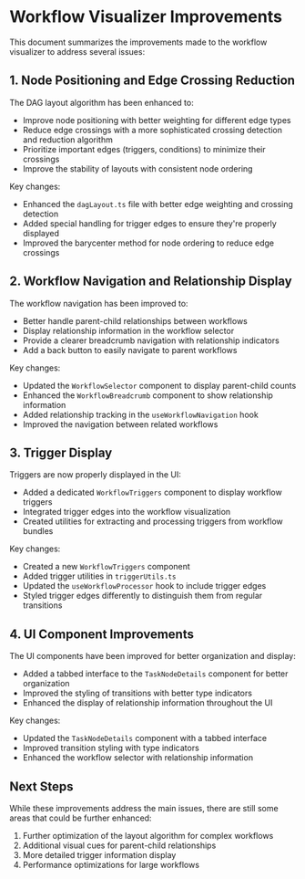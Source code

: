 # Workflow Visualizer Improvements

This document summarizes the improvements made to the workflow visualizer to address several issues:

## 1. Node Positioning and Edge Crossing Reduction

The DAG layout algorithm has been enhanced to:

- Improve node positioning with better weighting for different edge types
- Reduce edge crossings with a more sophisticated crossing detection and reduction algorithm
- Prioritize important edges (triggers, conditions) to minimize their crossings
- Improve the stability of layouts with consistent node ordering

Key changes:

- Enhanced the `dagLayout.ts` file with better edge weighting and crossing detection
- Added special handling for trigger edges to ensure they're properly displayed
- Improved the barycenter method for node ordering to reduce edge crossings

## 2. Workflow Navigation and Relationship Display

The workflow navigation has been improved to:

- Better handle parent-child relationships between workflows
- Display relationship information in the workflow selector
- Provide a clearer breadcrumb navigation with relationship indicators
- Add a back button to easily navigate to parent workflows

Key changes:

- Updated the `WorkflowSelector` component to display parent-child counts
- Enhanced the `WorkflowBreadcrumb` component to show relationship information
- Added relationship tracking in the `useWorkflowNavigation` hook
- Improved the navigation between related workflows

## 3. Trigger Display

Triggers are now properly displayed in the UI:

- Added a dedicated `WorkflowTriggers` component to display workflow triggers
- Integrated trigger edges into the workflow visualization
- Created utilities for extracting and processing triggers from workflow bundles

Key changes:

- Created a new `WorkflowTriggers` component
- Added trigger utilities in `triggerUtils.ts`
- Updated the `useWorkflowProcessor` hook to include trigger edges
- Styled trigger edges differently to distinguish them from regular transitions

## 4. UI Component Improvements

The UI components have been improved for better organization and display:

- Added a tabbed interface to the `TaskNodeDetails` component for better organization
- Improved the styling of transitions with better type indicators
- Enhanced the display of relationship information throughout the UI

Key changes:

- Updated the `TaskNodeDetails` component with a tabbed interface
- Improved transition styling with type indicators
- Enhanced the workflow selector with relationship information

## Next Steps

While these improvements address the main issues, there are still some areas that could be further enhanced:

1. Further optimization of the layout algorithm for complex workflows
2. Additional visual cues for parent-child relationships
3. More detailed trigger information display
4. Performance optimizations for large workflows
